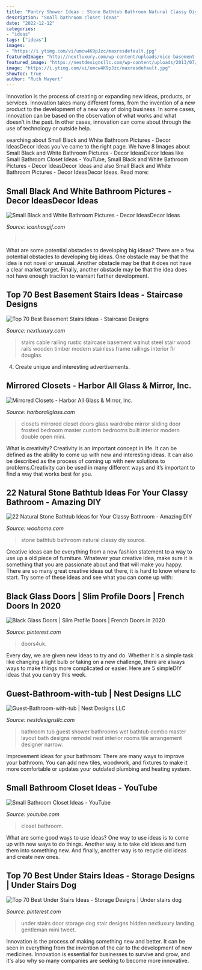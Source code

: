 ```yaml
---
title: "Pantry Shower Ideas : Stone Bathtub Bathroom Natural Classy Diy Source"
description: "Small bathroom closet ideas"
date: "2022-12-12"
categories:
- "ideas"
tags: ["ideas"]
images:
- "https://i.ytimg.com/vi/umcw4K9pJzc/maxresdefault.jpg"
featuredImage: "http://nextluxury.com/wp-content/uploads/nice-basement-staircase-interior-ideas.jpg"
featured_image: "https://nestdesignsllc.com/wp-content/uploads/2013/07/Guest-Bathroom-with-tub-682x1024.jpg"
image: "https://i.ytimg.com/vi/umcw4K9pJzc/maxresdefault.jpg"
ShowToc: true
author: "Ruth Mayert"
---
```



Innovation is the process of creating or expanding new ideas, products, or services. Innovation takes many different forms, from the invention of a new product to the development of a new way of doing business. In some cases, innovation can be based on the observation of what works and what doesn’t in the past. In other cases, innovation can come about through the use of technology or outside help.

	

		
searching about Small Black and White Bathroom Pictures - Decor IdeasDecor Ideas you've came to the right page. We have 8 Images about Small Black and White Bathroom Pictures - Decor IdeasDecor Ideas like Small Bathroom Closet Ideas - YouTube, Small Black and White Bathroom Pictures - Decor IdeasDecor Ideas and also Small Black and White Bathroom Pictures - Decor IdeasDecor Ideas. Read more:
		
    
## Small Black And White Bathroom Pictures - Decor IdeasDecor Ideas

<img loading=lazy src="https://www.icanhasgif.com/wp-content/uploads/2014/12/Small-Black-and-White-Bathroom-Pictures.jpg" onerror="this.onerror=null;this.src='https://tse4.mm.bing.net/th?id=OIP.HoBZKhMx6NKfXesT9vWYIQHaHa&amp;pid=15.1';" alt="Small Black and White Bathroom Pictures - Decor IdeasDecor Ideas">

_Source: icanhasgif.com_

>. 

	

What are some potential obstacles to developing big ideas?
There are a few potential obstacles to developing big ideas. One obstacle may be that the idea is not novel or unusual. Another obstacle may be that it does not have a clear market target. Finally, another obstacle may be that the idea does not have enough traction to warrant further development.

    
## Top 70 Best Basement Stairs Ideas - Staircase Designs

<img loading=lazy src="http://nextluxury.com/wp-content/uploads/nice-basement-staircase-interior-ideas.jpg" onerror="this.onerror=null;this.src='https://tse1.mm.bing.net/th?id=OIP.B1GtFHRh7UDyBBuG2_dQ8AAAAA&amp;pid=15.1';" alt="Top 70 Best Basement Stairs Ideas - Staircase Designs">

_Source: nextluxury.com_

>stairs cable railing rustic staircase basement walnut steel stair wood rails wooden timber modern stainless frame railings interior fir douglas. 

	

4. Create unique and interesting advertisements.

    
## Mirrored Closets - Harbor All Glass &amp; Mirror, Inc.

<img loading=lazy src="https://harborallglass.com/wp-content/uploads/2013/10/83.jpg" onerror="this.onerror=null;this.src='https://tse3.mm.bing.net/th?id=OIP.JSaSN4fJn6sUTPMOFPAD_wHaJ4&amp;pid=15.1';" alt="Mirrored Closets - Harbor All Glass &amp; Mirror, Inc.">

_Source: harborallglass.com_

>closets mirrored closet doors glass wardrobe mirror sliding door frosted bedroom master custom bedrooms built interior modern double open mini. 

	

What is creativity?
Creativity is an important concept in life. It can be defined as the ability to come up with new and interesting ideas. It can also be described as the process of coming up with new solutions to problems.Creativity can be used in many different ways and it’s important to find a way that works best for you.

    
## 22 Natural Stone Bathtub Ideas For Your Classy Bathroom - Amazing DIY

<img loading=lazy src="http://www.woohome.com/wp-content/uploads/2014/04/stone-bathtub-design-ideas-10.jpg" onerror="this.onerror=null;this.src='https://tse3.mm.bing.net/th?id=OIP.fgPfIJGGu8LE8o1b1KiczQHaJs&amp;pid=15.1';" alt="22 Natural Stone Bathtub Ideas for Your Classy Bathroom - Amazing DIY">

_Source: woohome.com_

>stone bathtub bathroom natural classy diy source. 

	

Creative ideas can be everything from a new fashion statement to a way to use up a old piece of furniture. Whatever your creative idea, make sure it is something that you are passionate about and that will make you happy. There are so many great creative ideas out there, it is hard to know where to start. Try some of these ideas and see what you can come up with: 

    
## Black Glass Doors | Slim Profile Doors | French Doors In 2020

<img loading=lazy src="https://i.pinimg.com/736x/a2/9b/3d/a29b3dd0542c837f2f49c1a3a65bd728.jpg" onerror="this.onerror=null;this.src='https://tse4.mm.bing.net/th?id=OIP.B79f8TvVzfUBqDOa-2y30gHaJ3&amp;pid=15.1';" alt="Black Glass Doors | Slim Profile Doors | French Doors in 2020">

_Source: pinterest.com_

>doors4uk. 

	

Every day, we are given new ideas to try and do. Whether it is a simple task like changing a light bulb or taking on a new challenge, there are always ways to make things more complicated or easier. Here are 5 simpleDIY ideas that you can try this week.

    
## Guest-Bathroom-with-tub | Nest Designs LLC

<img loading=lazy src="https://nestdesignsllc.com/wp-content/uploads/2013/07/Guest-Bathroom-with-tub-682x1024.jpg" onerror="this.onerror=null;this.src='https://tse4.mm.bing.net/th?id=OIP.ZyWjQaxwdKpbF1CDVBx27gHaLH&amp;pid=15.1';" alt="Guest-Bathroom-with-tub | Nest Designs LLC">

_Source: nestdesignsllc.com_

>bathroom tub guest shower bathrooms wet bathtub combo master layout bath designs remodel nest interior rooms tile arrangement designer narrow. 

	

Improvement ideas for your bathroom:
There are many ways to improve your bathroom. You can add new tiles, woodwork, and fixtures to make it more comfortable or updates your outdated plumbing and heating system.

    
## Small Bathroom Closet Ideas - YouTube

<img loading=lazy src="https://i.ytimg.com/vi/umcw4K9pJzc/maxresdefault.jpg" onerror="this.onerror=null;this.src='https://tse4.mm.bing.net/th?id=OIP.ic1GUY_ttJT5Y1c3kq0ArQHaEK&amp;pid=15.1';" alt="Small Bathroom Closet Ideas - YouTube">

_Source: youtube.com_

>closet bathroom. 

	

What are some good ways to use ideas?
One way to use ideas is to come up with new ways to do things. Another way is to take old ideas and turn them into something new. And finally, another way is to recycle old ideas and create new ones.

    
## Top 70 Best Under Stairs Ideas - Storage Designs | Under Stairs Dog

<img loading=lazy src="https://i.pinimg.com/originals/da/a5/d8/daa5d8cc3de3574b1ece6596eb5852e9.png" onerror="this.onerror=null;this.src='https://tse2.mm.bing.net/th?id=OIP.oGLGe8e9HdrPnv0m0AzZjwAAAA&amp;pid=15.1';" alt="Top 70 Best Under Stairs Ideas - Storage Designs | Under stairs dog">

_Source: pinterest.com_

>under stairs door storage dog stair designs hidden nextluxury landing gentleman mini tweet. 

	

Innovation is the process of making something new and better. It can be seen in everything from the invention of the car to the development of new medicines. Innovation is essential for businesses to survive and grow, and it's also why so many companies are seeking to become more innovative.

